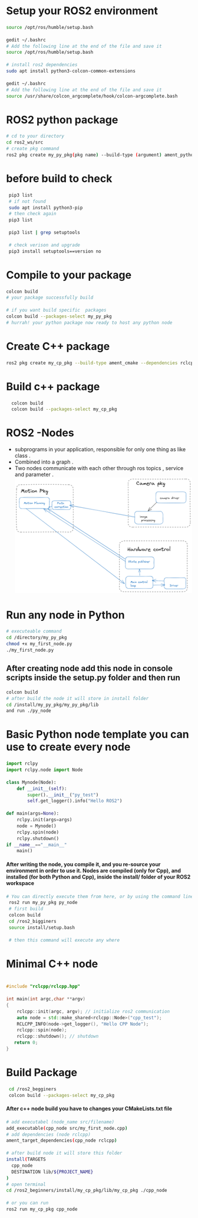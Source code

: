 # Setup your ROS2 environment
```bash
source /opt/ros/humble/setup.bash

gedit ~/.bashrc
# Add the following line at the end of the file and save it
source /opt/ros/humble/setup.bash

# install ros2 dependencies 
sudo apt install python3-colcon-common-extensions

gedit ~/.bashrc
# Add the following line at the end of the file and save it
source /usr/share/colcon_argcomplete/hook/colcon-argcomplete.bash
```
# ROS2 python package 
```bash
# cd to your directory 
cd ros2_ws/src
# create pkg command 
ros2 pkg create my_py_pkg(pkg name) --build-type (argument) ament_python --dependencies rclpy

```
 
# before build to check 
```bash
 pip3 list 
 # if not found 
 sudo apt install python3-pip
 # then check again 
 pip3 list 

 pip3 list | grep setuptools 

 # check verison and upgrade 
 pip3 install setuptools==version no

```
# Compile to your package
```bash
colcon build 
# your package successfully build 

# if you want build specific  packages
colcon build --packages-select my_py_pkg 
# hurrah! your python package now ready to host any python node 
```
# Create C++ package 
```bash
ros2 pkg create my_cp_pkg --build-type ament_cmake --dependencies rclcpp
```
# Build c++ package 
```bash
  colcon build 
  colcon build --packages-select my_cp_pkg
```
# ROS2 -Nodes 
* subprograms in your application, responsible for only one thing as like class .
* Combined into a graph .
* Two nodes communicate with each other through ros topics , service and parameter .
![Alt text](image-1.png)

# Run any node in Python
```bash
# executeable command 
cd /directory/my_py_pkg
chmod +x my_first_node.py 
./my_first_node.py
```
## After creating node add this node in console scripts inside the setup.py folder and then run 
```bash
colcon build 
# after build the node it will store in install folder 
cd /install/my_py_pkg/my_py_pkg/lib 
and run ./py_node
```
# Basic Python node template you can use to create every node 
```python
import rclpy
import rclpy.node import Node 

class Mynode(Node):
    def __init__(self):
        super().__init__("py_test")
        self.get_logger().info("Hello ROS2")

def main(args=None):
    rclpy.init(args=args)
    node = Mynode()
    rclpy.spin(node)
    rclpy.shutdown()
if __name__=="__main__"
    main()
```
#### After writing the node, you compile it, and you re-source your environment in order to use it. Nodes are compiled (only for Cpp), and installed (for both Python and Cpp), inside the install/ folder of your ROS2 workspace
```bash
# You can directly execute them from here, or by using the command line tool “ros2 run <package> <executable>”.
 ros2 run my_py_pkg py_node 
 # first build 
 colcon build 
 cd /ros2_bigginers 
 source install/setup.bash

 # then this command will execute any where 
```
# Minimal C++ node 
```c++

#include "rclcpp/rclcpp.hpp"

int main(int argc,char **argv)
{
    rclcpp::init(argc, argv); // initialize ros2 communication
    auto node = std::make_shared<rclcpp::Node>("cpp_test");
    RCLCPP_INFO(node->get_logger(), "Hello CPP Node");
    rclcpp::spin(node);
    rclcpp::shutdown(); // shutdown 
   return 0;
}
```
# Build Package 
```bash
 cd /ros2_begginers
 colcon build --packages-select my_cp_pkg

```
#### After c++ node build you have to changes your CMakeLists.txt file 
```bash
# add executabel (node_name src/filename)
add_executable(cpp_node src/my_first_node.cpp)
# add dependencies (node rclcpp)
ament_target_dependencies(cpp_node rclcpp)

# after build node it will store this folder 
install(TARGETS
  cpp_node 
  DESTINATION lib/${PROJECT_NAME}
)
# open terminal 
cd /ros2_beginners/install/my_cp_pkg/lib/my_cp_pkg ./cpp_node

# or you can run 
ros2 run my_cp_pkg cpp_node
```
